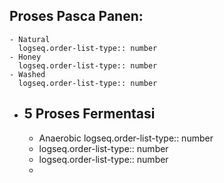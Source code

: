 ## Proses Pasca Panen:
	- Natural
	  logseq.order-list-type:: number
	- Honey
	  logseq.order-list-type:: number
	- Washed
	  logseq.order-list-type:: number
- ## 5 Proses Fermentasi
	- Anaerobic
	  logseq.order-list-type:: number
	- logseq.order-list-type:: number
	- logseq.order-list-type:: number
	-